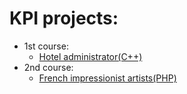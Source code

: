 # KPI projects:

* 1st course:
  * [Hotel administrator(C++)](https://github.com/hmlON/KPI/blob/master/HotelAdministrator)
* 2nd course:
  * [French impressionist artists(PHP)](https://github.com/hmlON/KPI/tree/master/FrenchImpressionistsArtists)
